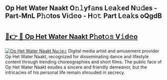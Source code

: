 ## Op Het Water Naakt O𝚗𝚕yf𝚊ns L𝚎a𝚔ed N𝚞𝚍es - Part-MnL P𝚑𝚘tos Vi𝚍𝚎o - H𝚘𝚝 Part L𝚎a𝚔s oQgdB

# <h2><a href="http://kfcrwq4.oniu.top/?m=Op+Het+Water+Naakt">🔗👉 🔴 Op Het Water Naakt P𝚑ot𝚘𝚜 V𝚒d𝚎o</a></h2>

[![Op Het Water Naakt Nu𝚍e𝚜](https://i.imgur.com/0qMVB7G.gif)](http://kfcrwq4.oniu.top/?m=Op+Het+Water+Naakt)
Digital media artist and amusement provider Op Het Water Naakt, recognized for disseminating dance and lifestyle content through trending choreographies and short films. The public face of Op Het Water Naakt exudes a sincere and friendly demeanor, but the intricacies of his personal life remain shrouded in secrecy.  
